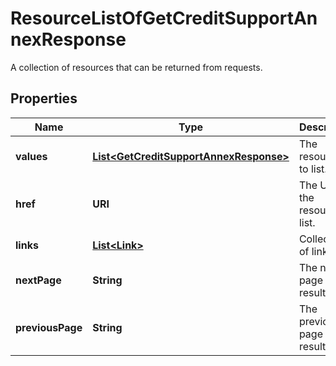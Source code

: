 

# ResourceListOfGetCreditSupportAnnexResponse

A collection of resources that can be returned from requests.

## Properties

Name | Type | Description | Notes
------------ | ------------- | ------------- | -------------
**values** | [**List&lt;GetCreditSupportAnnexResponse&gt;**](GetCreditSupportAnnexResponse.md) | The resources to list. | 
**href** | **URI** | The URI of the resource list. |  [optional]
**links** | [**List&lt;Link&gt;**](Link.md) | Collection of links. |  [optional]
**nextPage** | **String** | The next page of results. |  [optional]
**previousPage** | **String** | The previous page of results. |  [optional]



